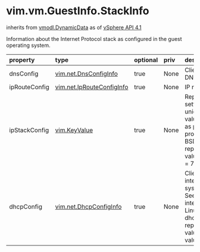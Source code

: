 vim.vm.GuestInfo.StackInfo
==========================
inherits from [vmodl.DynamicData](docs/vmodl.DynamicData.md)
as of [vSphere API 4.1](vim.version.md#vim.version.version6)


Information about the Internet Protocol stack   as configured in the guest operating system.

| property | type | optional | priv | desc |
|:---------|:-----|:---------|:-----|:-----|
| dnsConfig | [vim.net.DnsConfigInfo](vim.net.DnsConfigInfo.md "vim.net.DnsConfigInfo") | true | None | Client DNS configuration. How DNS queries are resolved. |
| ipRouteConfig | [vim.net.IpRouteConfigInfo](vim.net.IpRouteConfigInfo.md "vim.net.IpRouteConfigInfo") | true | None | IP route table configuration. |
| ipStackConfig | [vim.KeyValue](vim.KeyValue.md "vim.KeyValue") | true | None | Report Kernel IP configuration settings.  The key part contains a unique number in the report.  The value part contains the 'key=value'  as provided by the underlying provider.  For example on Linux, BSD, the  systcl -a output would be reported as:    key='5', value='net.ipv4.tcp_keepalive_time = 7200' |
| dhcpConfig | [vim.net.DhcpConfigInfo](vim.net.DhcpConfigInfo.md "vim.net.DhcpConfigInfo") | true | None | Client side DHCP for a given interface.  This reports only the system wide dhcp client settings.  See NicInfo.IpConfig for per interface settings.  For example on Linux, BSD systems:  Using the file dhclient.conf output would be reported as:    key='1', value='timeout 60;'    key='2', value='reboot 10;' |


